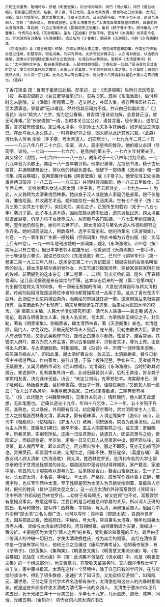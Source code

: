 <!-- { "loadSidebar": true } -->
    贝勒生长富贵，酷嗜吟咏，所著《明善堂集》，内分诗词两种，诗曰《流水编》，词曰《南谷樵唱》。有侧室曰顾太清，名春，字子春，号曰太清。盖与太素为偶，世常称之曰太清春。太清工词翰，篇什为世所宝。世之爱重太清，什伯于太素也。昔王幼遐侍御，毕生专力于词，论词至满洲人，常曰：“满洲词人，男有成容若，女有太清春而已。”太清常自举其族望曰西林，自署名曰太清西林春。其姓顾，乃见之恽珠所选《国朝闺秀正始集》，集有《顾子春小传》。顾诗集名《子春集》，今传刻之本名《天游阁集》，盖与《正始集》所截不侔。意当时《太清集》尚来定今名也，抑太清尚有词集名《东海渔歌》，或总名为《子春集》，而诗称《天游阁》，词称《东海渔歌》耳。
     《东海渔歌》与《南谷樵唱》相配，亦即太清配太素之意，想见闺房唱和韵事。然南谷乃贝勒自营之佳城，别墅存焉。取名词集，乃实有其地。太清专就对偶求之，以东海对南谷，以渔歌对樵唱，意惟以示其唱随之雅与好合之致焉耳。太清后亦从葬南谷。冒鹤亭《太清遗事诗》有云：“太平湖畔太平街，南谷春深葬夜来。人是倾城姓倾国，丁香花发一低徊。”是诗首句言其生时之邸；第二句言其死后之葬地；三句上半言其貌，下半取再顾倾人国之意，关合其姓；四句乃掀然大波，为人间一宗公案。此余之所以有此篇之作，冀为昔人白其食射以留名士美人之真相者也。（孟森）
丁香花按语
    按：冒君于报章见此稿，郎来访，云：《天游阁集》后所引况氏笔记（按：系指况周颐之《兰云菱寝楼笔记》），实系旧笔。既得《东海渔歌》，后付梓时忘未删除。又《渔歌》所阙第二卷，近又得之，补印入集，板存西泠印社云云。至太清事迹，冒君谓“无以难我，然终信其旧闻为不误，并非由己始倡此言。”《丁香花》诗以“缟衣人”三字，指为定公眷属，冒君谓“用诗语为解，会意甚正当，故无可非难。”至“长安俊物”一语，当时本关合定公诗，语甚含蓄，经仆揭山，遂尔辽露，言次若有微愠也。定公与太清事，今京师士大夫多争其确者，如罗瘿公之流是已。存此与世人永久质之。一时喜新好异之谈，固未能以此折其雅兴耳。（孟森）
清代名人传咯
    奕绘（字子章，号太素道人、幻园居士），一七九九年二月二十日——一八三八年八月二十六日。宗室，诗人，高宗皇帝的曾孙。他的祖父永琪（号筠亭，谥纯，一七四一——一七六六），是高宗的第五子，一七六五年封荣亲王。其父绵亿（谥恪，一七六四——一八一五），成年时于一七八四年封为贝勒，一七九九年晋为荣郡王。奕绘一八一五年袭贝勒。他学识渊博，尤擅长书法，精于古玩鉴赏，并通晓建筑设计，但以他的诗最负盛名。他留下一部诗集《流水编》和一部词集《南谷樵唱》，这两部集作合称《阴善堂集》或《子章子》。他曾任侍卫处协助事务侍卫班领（一八二五——一八三五）并同时兼领数职。他一八三五年致仕，三年后去世。
    奕绘纳著名女诗人顾太清（字子春，号云槎外史，一七九九—— ）为妾，人又称顾为太清春或西林春。她出身于汉人或是旗人家庭仍是悬案。她不仅能诗，兼擅绘画，并收藏艺术品。她和奕绘在一起生活美满，生有七个孩子（按：实为三男二女共五个孩子）。奕绘死后，奕绘之子，正室所生的载钧（死于一八五七年）袭贝子爵。此子与太清不协，因而把她从府中赶出，迫其另租民房。顾太清虽然遭此巨变，仍尽力将子女抚养成人，从而能与各门联姻。一八七五年她双目失明，翌年她仍然在世。她何年去世不详。
    顾太清的词与著名大词人性德和厉鹗之作齐名。她的词简洁动人，用韵奇特，选字丰富多彩。她的诗集名《天游阁集》，七卷。一九一零年冒广生据一部残稿（但阙词集）将此书编为五卷出版（按：实际上只有四卷）。一九一四年他刊出她的一部词集，题名《东海渔歌》，计四卷（按：实际上只有三卷）。据日本学者铃木虎雄所记，他看到过《天游阁集》一部手稿，计七卷诗及六卷词。据说已佚失的《东海渔歌》卷二，已刊于《词学季刊》（第一卷第二期一九三三年八月）。这本杂志第二十六页记载说：根据奕绘的后裔名叫恒煦的说法，顾太清是鄂尔泰的曾孙女，为汉军旗的顾家所养，奕绘家是顾家所在旗的佐领。前面提到的这本杂志（第二卷第一、二期）刊出奕绘的词，题名《写春精舍词》。这几首词据说是来自奕绘的手稿，这本杂志后来的一期（第二卷第四期）刊出据信是顾太清的宵像。
    有一则毫无根据的传闻，大意是说龚自珍与顾太清相爱，传闻的起因可能是这两位作者的诗都曾描写过一丛紫丁香。这丛丁香长在太平湖畔，此湖位于北京内城西南角，而奕绘的府第就在那一带。这座府第后来归奕譞所有，后来因此称为“七爷府”。德宗皇帝就诞生在这里，后来成为民国大学的校舍。（美 恒慕义主编，人民大学清史研究所译）
清代名人轶事——龚定庵
    阅近人笔记，载龚与明善堂主人事。按主人名奕绘，号太素，为荣恪郡王绵亿之子。封贝勒，著有《明善堂集》。侧福晋者，郎太清西林春，著《天游阁集》者也。太清姓顾，吴门人，才色双绝。贝勒元配妙华夫人殁后，宠专房。贝勒由散秩大臣，管宗人府及御书处，又管武英殿修书处，旋改正白旗汉军都统。性爱才，座客常满。其管宗人府时，龚方为宗人府主事，常以白事诣邸中，贝勒爱其才，尊为上宾。由是得出入府第，与太清通殷勤，时相唱和。龚《杂诗》中，所谓“一骑传笺朱邸晚，临风递与缟衣人”，即指此事。闻太清好著白衣，故云云。太清貌绝美，尝与贝勒雪中并辔游西山，作内家妆，披红斗篷，于马上拨铁琵琶，手如白玉，见者咸目为王嫱重生。又闻贝勒所作词名《西山樵唱》，太清词名《东海渔歌》，当时特取其对偶云。某说部中，见有龚集外诗一首，此诗旧藏蒋剑人家，后归王紫佺，皆与龚子孝拱相友善，决为龚作无疑。诗云：“未定公刘马，先宰郑伯羊。海棠颠未已，狮子吼何狂。杨叛春天曲，蓝桥昨夜霜。微云才一抹，佳婿忆秦郎。”又题友人扇一绝云：“女儿公子各风华，争羡皇都选婚家。三代以来春数点，二南卷里有桃花。”（按：此诗题为《书魏槃仲扇》，见集外未刻诗。）情辞惝恍，他人断无此思想，无此笔墨也。
    定庵以道光十九年，年四十八乞休，二十一年，五十岁殁于丹阳。其殁也，实以暴疾，外间颇有异词。初定庵官京曹时，常为明善堂主人上客。主人之侧福晋西林春太清，慕其才，颇有暧昧事。人谓定庵集中《游仙》诸诗，及词中《桂殿秋》、《忆瑶姬》、《梦玉人引》诸阕，惝恍迷离，实皆为此事发也。后稍为主人所觉，定庵急引疾归，而卒不免，盖主人阴遣客鸩之也。或又谓：定庵晚年，所眷灵箫，实别有所私。定庵一日往灵箫处，适遇其人，因语灵箫与之绝，箫阳诺之，而踪迹愈密。半岁后，定庵一日又见其人从灵箫家中出，因怀鸩以往，语灵箫，其人倘再至者，即以此药之。药方固出禁中，服之不即死，死亦无伤痕可验也。灵箫受药，即置酒中以进，定庵饮之，归即不快，数日遂卒。（葛虚存编）
满族女词人顾太清和《东海渔歌》
    顾太清，姓西林觉罗氏，是清代有名的大学士鄂尔泰的侄子甘肃巡抚鄂昌的孙女。鄂昌因胡中藻诗钞狱得罪赐死，家产籍没，家道中落。鄂昌的儿子鄂实峰以游幕为生，后来移家香山，娶香山富察氏女，生一子二女，长女即太清，本名春，字梅仙，号太清。严格说，应当写作西林春才正确，若用字称，也应写作西林太清。至于姓顾是因为太清入为贝勒奕绘侧室，呈报宗人府时，假托的姓氏（冒护卫顾文星之女）。这一点连太清的外孙富察敦崇《哭砚诗》注中所称“外祖母姓西林觉罗氏……幼育于祖母顾氏，故又姓顾”也不对。富察敦崇有意掩没事实，故意这样写。主要目的是当时避忌和鄂昌的关系。所以词人正确的姓氏、名号和旗分，应写作：西林春，字梅仙，号太清，满洲镶蓝旗人。但因为中外沿用“顾太清”之名久而广泛，也可以写作：西林春（即顾太清），姓西林觉罗氏，因系鄂昌之裔，改姓顾氏。字梅仙，号太清，常自署名太清春，晚年也自署太清老人椿。
    奕绘与太清由诗词唱和，而互相倾慕，由倾慕到成为夫妻，很经过一番波折。主要是因为太清乃“罪人之后”的关系，受到舆论和家庭的压力。最后由于二位词人的冲破一切阻力，才使太清改换姓氏，成为奕绘的侧室。
    奕绘在清宗室中是一位很有学问的人，他和王引之合编过《康熙字典考证》。他的著作很多，有《子章子》、《妙莲集》、《集陶集》、《明善堂文集》、《明善堂文集流水编》等，《南谷樵唱》包括在《流水编》中（按：此词集不包括在《流水编》中，而是《明善堂文集》的一个组成部分）。他又善篆书，在管钦天监事务时，又向西洋传教士学了拉丁文，家中藏书极富。太清在这样一个环境中，除了自己已有的学问外，在与奕绘的谈论中，得到了很多教益，迅速扩大了知识面。又加奕绘交游很广，如和阮元、潘世恩、王引之等当代学术界名流都有来往，太清便也和这些人的内眷时相唱和。就是这些外部条件使太清成为清代第一流的女词人。
    太清生于嘉庆四年正月初五日，死于光绪三年十一月初三日，享年七十九岁，凡历嘉庆、道光、咸丰、同治、光绪五朝。（金启孙）
清代女词人顾太清的书法
